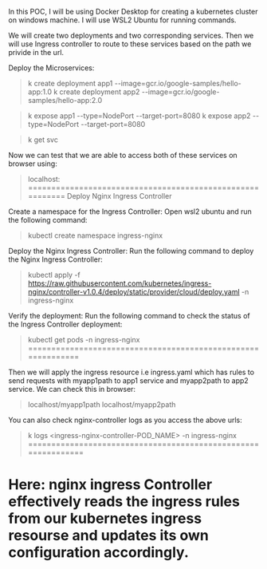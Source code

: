 In this POC, I will be using Docker Desktop for creating a kubernetes cluster on windows machine. I will use WSL2 Ubuntu for running commands.

We will create two deployments and two corresponding services. Then we will use Ingress controller to route to these services based on the path we privide in the url.

Deploy the Microservices:
>k create deployment app1 --image=gcr.io/google-samples/hello-app:1.0
>k create deployment app2 --image=gcr.io/google-samples/hello-app:2.0

> k expose app1 --type=NodePort --target-port=8080
> k expose app2 --type=NodePort --target-port=8080

> k get svc

Now we can test that we are able to access both of these services on browser using:
>localhost:<NodePort>
==========================================================
Deploy Nginx Ingress Controller

Create a namespace for the Ingress Controller: Open wsl2 ubuntu and run the following command:

>kubectl create namespace ingress-nginx

Deploy the Nginx Ingress Controller: Run the following command to deploy the Nginx Ingress Controller:

>kubectl apply -f https://raw.githubusercontent.com/kubernetes/ingress-nginx/controller-v1.0.4/deploy/static/provider/cloud/deploy.yaml -n ingress-nginx

Verify the deployment: Run the following command to check the status of the Ingress Controller deployment:

>kubectl get pods -n ingress-nginx
=============================================================

Then we will apply the ingress resource i.e ingress.yaml which has rules to send requests with myapp1path to app1 service and myapp2path to app2 service. We can check this in browser:
>localhost/myapp1path
>localhost/myapp2path

You can also check nginx-controller logs as you access the above urls:
>k logs <ingress-nginx-controller-POD_NAME> -n ingress-nginx
==============================================================

Here: nginx ingress Controller effectively reads the ingress rules from our kubernetes ingress resourse and updates its own configuration accordingly.
===============================================================

